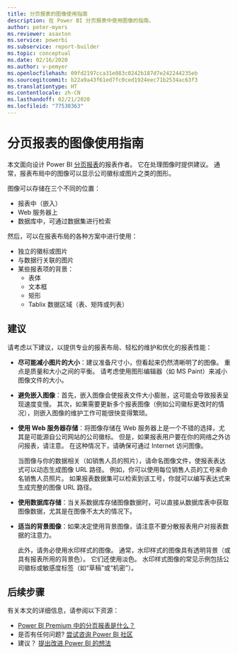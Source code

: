 ```yaml
---
title: 分页报表的图像使用指南
description: 在 Power BI 分页报表中使用图像的指南。
author: peter-myers
ms.reviewer: asaxton
ms.service: powerbi
ms.subservice: report-builder
ms.topic: conceptual
ms.date: 02/16/2020
ms.author: v-pemyer
ms.openlocfilehash: 09fd2197cca31e083c0242b187d7e242244235eb
ms.sourcegitcommit: b22a9a43f61ed7fc0ced1924eec71b2534ac63f3
ms.translationtype: HT
ms.contentlocale: zh-CN
ms.lasthandoff: 02/21/2020
ms.locfileid: "77530363"
---
```

# <a name="image-use-guidance-for-paginated-reports"></a>分页报表的图像使用指南

本文面向设计 Power BI [分页报表](../paginated-reports-report-builder-power-bi.md)的报表作者。 它在处理图像时提供建议。 通常，报表布局中的图像可以显示公司徽标或图片之类的图形。

图像可以存储在三个不同的位置：

- 报表中（嵌入）
- Web 服务器上
- 数据库中，可通过数据集进行检索

然后，可以在报表布局的各种方案中进行使用：

- 独立的徽标或图片
- 与数据行关联的图片
- 某些报表项的背景：
  - 表体
  - 文本框
  - 矩形
  - Tablix 数据区域（表、矩阵或列表）

## <a name="suggestions"></a>建议

请考虑以下建议，以提供专业的报表布局、轻松的维护和优化的报表性能：

- **尽可能减小图片的大小**：建议准备尺寸小，但看起来仍然清晰明了的图像。 重点是质量和大小之间的平衡。 请考虑使用图形编辑器（如 MS Paint）来减小图像文件的大小。
- **避免嵌入图像**：首先，嵌入图像会使报表文件大小膨胀，这可能会导致报表呈现速度变慢。 其次，如果需要更新多个报表图像（例如公司徽标更改时的情况），则嵌入图像的维护工作可能很快变得繁琐。
- **使用 Web 服务器存储**：将图像存储在 Web 服务器上是一个不错的选择，尤其是可能源自公司网站的公司徽标。 但是，如果报表用户要在你的网络之外访问报表，请注意。 在这种情况下，请确保可通过 Internet 访问图像。

    当图像与你的数据相关（如销售人员的照片），请命名图像文件，使报表表达式可以动态生成图像 URL 路径。 例如，你可以使用每位销售人员的工号来命名销售人员照片。 如果报表数据集可以检索到该工号，你就可以编写表达式来生成完整的图像 URL 路径。
- **使用数据库存储**：当关系数据库存储图像数据时，可以直接从数据库表中获取图像数据，尤其是在图像不太大的情况下。
- **适当的背景图像**：如果决定使用背景图像，请注意不要分散报表用户对报表数据的注意力。 

    此外，请务必使用水印样式的图像。 通常，水印样式的图像具有透明背景（或具有报表所用的背景色）。 它们还使用淡色。 水印样式图像的常见示例包括公司徽标或敏感度标签（如“草稿”或“机密”）。

## <a name="next-steps"></a>后续步骤

有关本文的详细信息，请参阅以下资源：

- [Power BI Premium 中的分页报表是什么？](../paginated-reports-report-builder-power-bi.md)
- 是否有任何问题? [尝试咨询 Power BI 社区](https://community.powerbi.com/)
- 建议？ [提出改进 Power BI 的想法](https://ideas.powerbi.com/)
